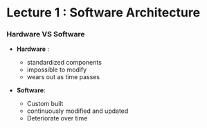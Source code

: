 # Lecture 1  : Software Architecture
### Hardware VS Software
- __Hardware__ : 
	- standardized components
	- impossible to modify
	- wears out as time passes

 - __Software__:
	 - Custom built
	 - continuously modified and updated
	 - Deteriorate over time
